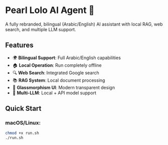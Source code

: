 # Pearl Lolo AI Agent 🤖

A fully rebranded, bilingual (Arabic/English) AI assistant with local RAG, web search, and multiple LLM support.

## Features
- 🌍 **Bilingual Support**: Full Arabic/English capabilities
- 🏠 **Local Operation**: Run completely offline
- 🔍 **Web Search**: Integrated Google search
- 📚 **RAG System**: Local document processing
- 🎨 **Glassmorphism UI**: Modern transparent design
- 🔄 **Multi-LLM**: Local + API model support

## Quick Start

### macOS/Linux:
```bash
chmod +x run.sh
./run.sh